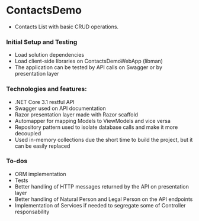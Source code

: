 # ContactsDemo
- Contacts List with basic CRUD operations.

### Initial Setup and Testing
- Load solution dependencies 
- Load client-side libraries on ContactsDemoWebApp (libman)
- The application can be tested by API calls on Swagger or by presentation layer

### Technologies and features:
- .NET Core 3.1 restful API
- Swagger used on API documentation
- Razor presentation layer made with Razor scaffold 
- Automapper for mapping Models to ViewModels and vice versa
- Repository pattern used to isolate database calls and make it more decoupled
- Used in-memory collections due the short time to build the project, but it can be easily replaced

### To-dos
- ORM implementation
- Tests
- Better handling of HTTP messages returned by the API on presentation layer
- Better handling of Natural Person and Legal Person on the API endpoints
- Implementation of Services if needed to segregate some of Controller responsability

